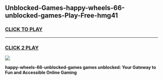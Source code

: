 
## Unblocked-Games-happy-wheels-66-unblocked-games-Play-Free-hmg41
<h3>
<a href="https://premium76.site?title=happy-wheels-66-unblocked-games&ref=18A">CLICK TO PLAY</a></h3>
<hr>

<h3>
<a href="https://premium76.site?title=happy-wheels-66-unblocked-games&ref=18A">CLICK 2 PLAY</a>
  
</h3>

<a href="https://premium76.site?title=happy-wheels-66-unblocked-games&ref=18A"><img src="https://clearcache.store/games.png"></a>


**happy-wheels-66-unblocked-games games unblocked: Your Gateway to Fun and Accessible Online Gaming**
